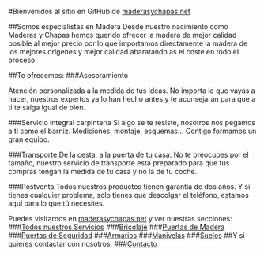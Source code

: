 #Bienvenidos al sitio en GitHub de [maderasychapas.net](http://maderasychapas.net)

##Somos especialistas en Madera
Desde nuestro nacimiento como Maderas y Chapas hemos querido ofrecer la madera de mejor calidad posible al mejor precio por lo que importamos directamente la madera de los mejores orígenes y mejor calidad abaratando as el coste en todo el proceso.

##Te ofrecemos:
###Asesoramiento

Atención personalizada a la medida de tus ideas. No importa lo que vayas a hacer, nuestros expertos ya lo han hecho antes y te aconsejarán para que a ti te salga igual de bien.

###Servicio integral carpintería
Si algo se te resiste, nosotros nos pegamos a ti como el barniz. Mediciones, montaje, esquemas… 
Contigo formamos un gran equipo.

###Transporte
De la cesta, a la puerta de tu casa. No te preocupes por el tamaño, nuestro servicio de transporte está preparado para que tus compras tengan la medida de tu casa y no la de tu coche.

###Postventa
Todos nuestros productos tienen garantía de dos años. Y si tienes cualquier problema, solo tienes que descolgar el teléfono, estamos aquí para lo que tú necesites.

Puedes visitarnos en [maderasychapas.net](http://maderasychapas.net) y ver nuestras secciones:
###[Todos nuestros Servicios](http://maderasychapas.net/content/6-servicios)
###[Bricolaje](http://maderasychapas.net/content/7-bricolaje)
###[Puertas de Madera](http://maderasychapas.net/17-puertas)
###[Puertas de Seguridad](http://maderasychapas.net/18-puertas-de-seguridad)
###[Armarios](http://maderasychapas.net/19-armarios)
###[Manivelas](http://maderasychapas.net/20-manivelas)
###[Suelos](http://maderasychapas.net/21-suelos)
##Y si quieres contactar con nosotros:
###[Contacto](http://maderasychapas.net/contactanos)

